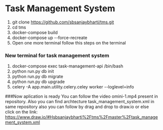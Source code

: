 # Task Management System
1. git clone https://github.com/sbsanjaybharti/tms.git
2. cd tms
3. docker-compose build
4. docker-compose up --force-recreate
5. Open one more terminal follow this steps on the terminal
### New terminal for task management system 
 1. docker-compose exec task-management-api /bin/bash
 2. python run.py db init
 3. python run.py db migrate
 4. python run.py db upgrade
 5. celery -A app.main.utility.celery.celey worker --loglevel=info
 
 ###Now aplication is ready
 You can follow the video omini-1.mp4 present in repository.
 Also you can find archtecture task_management_system.xml in same repository
 also you can follow by drag and drop to draw.io
 or else click on the link:
 https://www.draw.io/#Hsbsanjaybharti%2Ftms%2Fmaster%2Ftask_management_system.xml
 
 